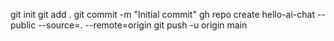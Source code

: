 git init
git add .
git commit -m "Initial commit"
gh repo create hello-ai-chat --public --source=. --remote=origin
git push -u origin main
